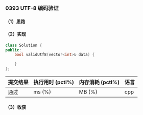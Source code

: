 ### 0393 UTF-8 编码验证

#### （1）思路

#### （2）实现

```cpp
class Solution {
public:
    bool validUtf8(vector<int>& data) {

    }
};
```

| 提交结果 | 执行用时 (pctl%) | 内存消耗 (pctl%) | 语言 |
|:---------|:-----------------|:-----------------|:-----|
| 通过     |  ms (%)   |  MB (%)  | cpp  |

#### （3）收获

